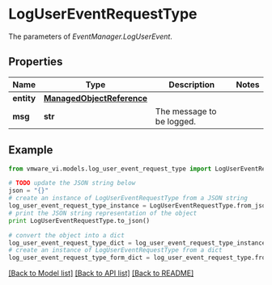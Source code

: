 # LogUserEventRequestType

The parameters of *EventManager.LogUserEvent*. 

## Properties
Name | Type | Description | Notes
------------ | ------------- | ------------- | -------------
**entity** | [**ManagedObjectReference**](ManagedObjectReference.md) |  | 
**msg** | **str** | The message to be logged.  | 

## Example

```python
from vmware_vi.models.log_user_event_request_type import LogUserEventRequestType

# TODO update the JSON string below
json = "{}"
# create an instance of LogUserEventRequestType from a JSON string
log_user_event_request_type_instance = LogUserEventRequestType.from_json(json)
# print the JSON string representation of the object
print LogUserEventRequestType.to_json()

# convert the object into a dict
log_user_event_request_type_dict = log_user_event_request_type_instance.to_dict()
# create an instance of LogUserEventRequestType from a dict
log_user_event_request_type_form_dict = log_user_event_request_type.from_dict(log_user_event_request_type_dict)
```
[[Back to Model list]](../README.md#documentation-for-models) [[Back to API list]](../README.md#documentation-for-api-endpoints) [[Back to README]](../README.md)


